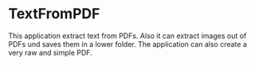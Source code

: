 # TextFromPDF
This application extract text from PDFs.
Also it can extract images out of PDFs und saves them in a lower folder.
The application can also create a very raw and simple PDF.
